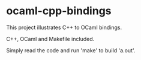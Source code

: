 ocaml-cpp-bindings
===================

This project illustrates C++ to OCaml bindings.

C++, OCaml and Makefile included.

Simply read the code and run 'make' to build 'a.out'.
